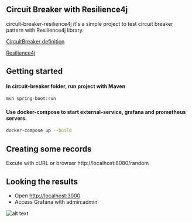 ## Circuit Breaker with Resilience4j
circuit-breaker-resilience4j it's a simple project to test circuit breaker pattern with Resilience4j library.


[CircuitBreaker definition](https://martinfowler.com/bliki/CircuitBreaker.html)

[Resilience4j](https://github.com/resilience4j/resilience4j)


## Getting started

#### In circuit-breaker folder, run project with Maven
```sh
mvn spring-boot:run
```
#### Use docker-compose to start external-service, grafana and prometheus servers.
```sh
docker-compose up --build
```

## Creating some records
Excute with cURL or browser http://localhost:8080/random

## Looking the results

* Open [http://localhost:3000](http://localhost:3000)
* Access Grafana with admin:admin

![alt text](https://imgur.com/iK7R64N)
